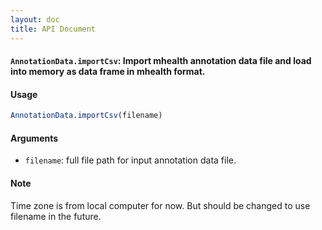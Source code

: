 ```yaml
---
layout: doc
title: API Document
---
```


#### `AnnotationData.importCsv`: Import mhealth annotation data file and load into memory as data frame in mhealth format. ####

#### Usage ####

```r
AnnotationData.importCsv(filename)
```

#### Arguments ####

* `filename`: full file path for input annotation data file.


#### Note ####


 Time zone is from local computer for now. But should be changed to use filename in the future.


